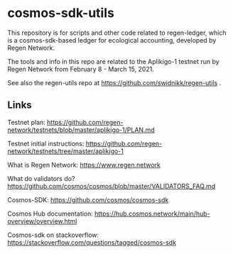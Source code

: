 # cosmos-sdk-utils

This repository is for scripts and other code related to regen-ledger, which is a cosmos-sdk-based ledger for ecological accounting, developed by Regen Network.

The tools and info in this repo are related to the Aplikigo-1 testnet run by Regen Network from February 8 - March 15, 2021.

See also the regen-utils repo at https://github.com/swidnikk/regen-utils .

## Links

Testnet plan: https://github.com/regen-network/testnets/blob/master/aplikigo-1/PLAN.md

Testnet initial instructions: https://github.com/regen-network/testnets/tree/master/aplikigo-1

What is Regen Network: https://www.regen.network

What do validators do? https://github.com/cosmos/cosmos/blob/master/VALIDATORS_FAQ.md

Cosmos-SDK: https://github.com/cosmos/cosmos-sdk

Cosmos Hub documentation: https://hub.cosmos.network/main/hub-overview/overview.html

Cosmos-sdk on stackoverflow: https://stackoverflow.com/questions/tagged/cosmos-sdk
